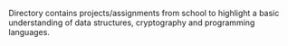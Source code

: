 Directory contains projects/assignments from school to highlight a basic understanding of data structures, cryptography and programming languages. 
